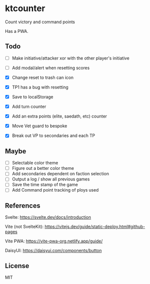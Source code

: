 # ktcounter

Count victory and command points

Has a PWA.

## Todo

- [ ] Make initiative/attacker xor with the other player's initiative
- [ ] Add modal/alert when resetting scores

- [x] Change reset to trash can icon
- [x] TP1 has a bug with resetting
- [x] Save to localStorage
- [x] Add turn counter
- [x] Add an extra points (elite, saedath, etc) counter
- [x] Move Vet guard to bespoke
- [x] Break out VP to secondaries and each TP

## Maybe

- [ ] Selectable color theme
- [ ] Figure out a better color theme
- [ ] Add secondaries dependent on faction selection
- [ ] Output a log / show all previous games
- [ ] Save the time stamp of the game
- [ ] Add Command point tracking of ploys used

## References

Svelte: https://svelte.dev/docs/introduction

Vite (not SvelteKit): https://vitejs.dev/guide/static-deploy.html#github-pages

Vite PWA: https://vite-pwa-org.netlify.app/guide/

DaisyUI: https://daisyui.com/components/button

## License

MIT